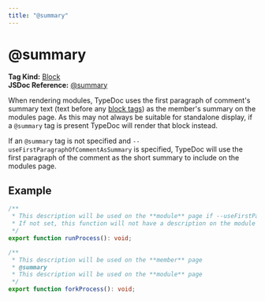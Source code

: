 ```yaml
---
title: "@summary"
---
```


# @summary

**Tag Kind:** [Block](../tags.md#block-tags) <br>
**JSDoc Reference:** [@summary](https://jsdoc.app/tags-summary)

When rendering modules, TypeDoc uses the first paragraph of comment's summary
text (text before any [block tags](../tags.md#block-tags)) as the member's
summary on the modules page. As this may not always be suitable for standalone
display, if a `@summary` tag is present TypeDoc will render that block instead.

If an `@summary` tag is not specified and `--useFirstParagraphOfCommentAsSummary` is
specified, TypeDoc will use the first paragraph of the comment as the short summary
to include on the modules page.

## Example

```ts
/**
 * This description will be used on the **module** page if --useFirstParagraphOfCommentAsSummary is set
 * If not set, this function will not have a description on the module page.
 */
export function runProcess(): void;

/**
 * This description will be used on the **member** page
 * @summary
 * This description will be used on the **module** page
 */
export function forkProcess(): void;
```
